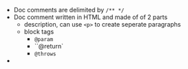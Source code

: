 - Doc comments are delimited by `/** */`
- Doc comment written in HTML and made of of 2 parts
	- description, can use `<p>` to create seperate paragraphs
	- block tags
		- `@param`
		- ``@return`
		- `@throws`
- 